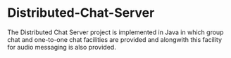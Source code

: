 # Distributed-Chat-Server

The Distributed Chat Server project is implemented in Java in which group chat and one-to-one chat facilities are provided and alongwith this facility for audio messaging is also provided.
